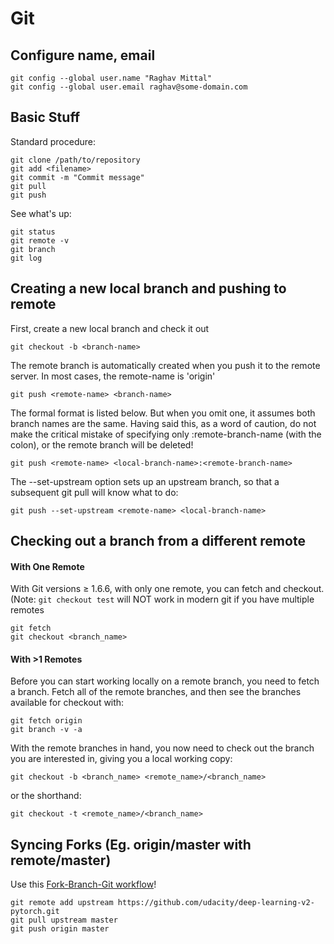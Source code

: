 # Git

## Configure name, email
```
git config --global user.name "Raghav Mittal"
git config --global user.email raghav@some-domain.com
```

## Basic Stuff
Standard procedure:
```
git clone /path/to/repository
git add <filename>
git commit -m "Commit message"
git pull
git push
```

See what's up:
```
git status
git remote -v
git branch
git log
```


## Creating a new local branch and pushing to remote

First, create a new local branch and check it out
```
git checkout -b <branch-name>
```

The remote branch is automatically created when you push it to the remote server. In most cases, the remote-name is 'origin'
```
git push <remote-name> <branch-name>
```

The formal format is listed below. But when you omit one, it assumes both branch names are the same. Having said this, as a word of caution, do not make the critical mistake of specifying only :remote-branch-name (with the colon), or the remote branch will be deleted!
```
git push <remote-name> <local-branch-name>:<remote-branch-name>
```

The --set-upstream option sets up an upstream branch, so that a subsequent git pull will know what to do:
```
git push --set-upstream <remote-name> <local-branch-name>
```


## Checking out a branch from a different remote
#### With One Remote
With Git versions ≥ 1.6.6, with only one remote, you can fetch and checkout. (Note: ```git checkout test``` will NOT work in modern git if you have multiple remotes
```
git fetch
git checkout <branch_name>
```

#### With >1 Remotes
Before you can start working locally on a remote branch, you need to fetch a branch. Fetch all of the remote branches, and then see the branches available for checkout with:
```
git fetch origin
git branch -v -a
```

With the remote branches in hand, you now need to check out the branch you are interested in, giving you a local working copy:
```
git checkout -b <branch_name> <remote_name>/<branch_name>
```
or the shorthand:
```
git checkout -t <remote_name>/<branch_name>
```


## Syncing Forks (Eg. origin/master with remote/master)
Use this [Fork-Branch-Git workflow](https://blog.scottlowe.org/2015/01/27/using-fork-branch-git-workflow/)!
```
git remote add upstream https://github.com/udacity/deep-learning-v2-pytorch.git
git pull upstream master
git push origin master
```


